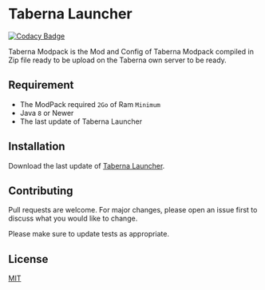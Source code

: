 # Taberna Launcher

[![Codacy Badge](https://api.codacy.com/project/badge/Grade/26714707da14451982c12077cd7764f1)](https://app.codacy.com/manual/yoann.2001/Taberna-ModPack?utm_source=github.com&utm_medium=referral&utm_content=yoannbt2001/Taberna-ModPack&utm_campaign=Badge_Grade_Settings)

Taberna Modpack is the Mod and Config of Taberna Modpack compiled in Zip file ready to be upload on the Taberna own server to be ready.

## Requirement 

-   The ModPack required `2Go` of Ram `Minimum`
-   Java `8` or Newer
-   The last update of Taberna Launcher

## Installation

Download the last update of [Taberna Launcher](https://github.com/El-Taberna/Taberna-Launcher/releases/latest).

## Contributing
Pull requests are welcome. For major changes, please open an issue first to discuss what you would like to change.

Please make sure to update tests as appropriate.

## License
[MIT](https://choosealicense.com/licenses/mit/)
